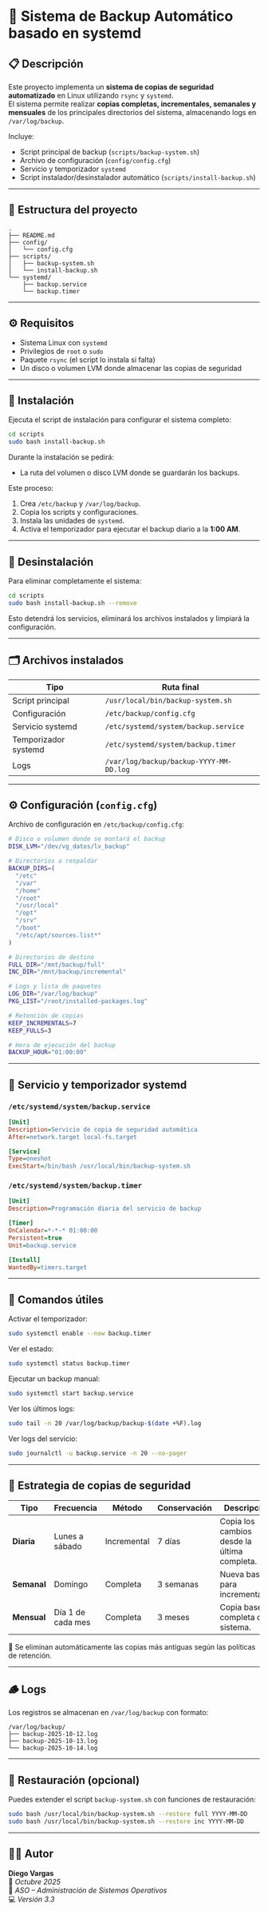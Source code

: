 # 🧩 Sistema de Backup Automático basado en systemd

## 📋 Descripción

Este proyecto implementa un **sistema de copias de seguridad automatizado** en Linux utilizando `rsync` y `systemd`.  
El sistema permite realizar **copias completas, incrementales, semanales y mensuales** de los principales directorios del sistema, almacenando logs en `/var/log/backup`.

Incluye:
- Script principal de backup (`scripts/backup-system.sh`)
- Archivo de configuración (`config/config.cfg`)
- Servicio y temporizador `systemd`
- Script instalador/desinstalador automático (`scripts/install-backup.sh`)

---

## 🧱 Estructura del proyecto

```
.
├── README.md
├── config/
│   └── config.cfg
├── scripts/
│   ├── backup-system.sh
│   └── install-backup.sh
└── systemd/
    ├── backup.service
    └── backup.timer
```

---

## ⚙️ Requisitos

- Sistema Linux con `systemd`
- Privilegios de `root` o `sudo`
- Paquete `rsync` (el script lo instala si falta)
- Un disco o volumen LVM donde almacenar las copias de seguridad

---

## 🚀 Instalación

Ejecuta el script de instalación para configurar el sistema completo:

```bash
cd scripts
sudo bash install-backup.sh
```

Durante la instalación se pedirá:
- La ruta del volumen o disco LVM donde se guardarán los backups.

Este proceso:
1. Crea `/etc/backup` y `/var/log/backup`.
2. Copia los scripts y configuraciones.
3. Instala las unidades de `systemd`.
4. Activa el temporizador para ejecutar el backup diario a la **1:00 AM**.

---

## 🧩 Desinstalación

Para eliminar completamente el sistema:

```bash
cd scripts
sudo bash install-backup.sh --remove
```

Esto detendrá los servicios, eliminará los archivos instalados y limpiará la configuración.

---

## 🗂️ Archivos instalados

| Tipo | Ruta final |
|------|-------------|
| Script principal | `/usr/local/bin/backup-system.sh` |
| Configuración | `/etc/backup/config.cfg` |
| Servicio systemd | `/etc/systemd/system/backup.service` |
| Temporizador systemd | `/etc/systemd/system/backup.timer` |
| Logs | `/var/log/backup/backup-YYYY-MM-DD.log` |

---

## ⚙️ Configuración (`config.cfg`)

Archivo de configuración en `/etc/backup/config.cfg`:

```bash
# Disco o volumen donde se montará el backup
DISK_LVM="/dev/vg_datos/lv_backup"

# Directorios a respaldar
BACKUP_DIRS=(
  "/etc"
  "/var"
  "/home"
  "/root"
  "/usr/local"
  "/opt"
  "/srv"
  "/boot"
  "/etc/apt/sources.list*"
)

# Directorios de destino
FULL_DIR="/mnt/backup/full"
INC_DIR="/mnt/backup/incremental"

# Logs y lista de paquetes
LOG_DIR="/var/log/backup"
PKG_LIST="/root/installed-packages.log"

# Retención de copias
KEEP_INCREMENTALS=7
KEEP_FULLS=3

# Hora de ejecución del backup
BACKUP_HOUR="01:00:00"
```

---

## 🧮 Servicio y temporizador systemd

### `/etc/systemd/system/backup.service`

```ini
[Unit]
Description=Servicio de copia de seguridad automática
After=network.target local-fs.target

[Service]
Type=oneshot
ExecStart=/bin/bash /usr/local/bin/backup-system.sh
```

### `/etc/systemd/system/backup.timer`

```ini
[Unit]
Description=Programación diaria del servicio de backup

[Timer]
OnCalendar=*-*-* 01:00:00
Persistent=true
Unit=backup.service

[Install]
WantedBy=timers.target
```

---

## 🔧 Comandos útiles

Activar el temporizador:
```bash
sudo systemctl enable --now backup.timer
```

Ver el estado:
```bash
sudo systemctl status backup.timer
```

Ejecutar un backup manual:
```bash
sudo systemctl start backup.service
```

Ver los últimos logs:
```bash
sudo tail -n 20 /var/log/backup/backup-$(date +%F).log
```

Ver logs del servicio:
```bash
sudo journalctl -u backup.service -n 20 --no-pager
```

---

## 🧩 Estrategia de copias de seguridad

| Tipo | Frecuencia | Método | Conservación | Descripción |
|------|-------------|---------|---------------|--------------|
| **Diaria** | Lunes a sábado | Incremental | 7 días | Copia los cambios desde la última completa. |
| **Semanal** | Domingo | Completa | 3 semanas | Nueva base para incrementales. |
| **Mensual** | Día 1 de cada mes | Completa | 3 meses | Copia base completa del sistema. |

🧹 Se eliminan automáticamente las copias más antiguas según las políticas de retención.

---

## 🪵 Logs

Los registros se almacenan en `/var/log/backup` con formato:

```
/var/log/backup/
├── backup-2025-10-12.log
├── backup-2025-10-13.log
└── backup-2025-10-14.log
```

---

## 🔄 Restauración (opcional)

Puedes extender el script `backup-system.sh` con funciones de restauración:

```bash
sudo bash /usr/local/bin/backup-system.sh --restore full YYYY-MM-DD
sudo bash /usr/local/bin/backup-system.sh --restore inc YYYY-MM-DD
```

---

## 👨‍💻 Autor

**Diego Vargas**  
📅 *Octubre 2025*  
📘 *ASO – Administración de Sistemas Operativos*  
💻 *Versión 3.3*
